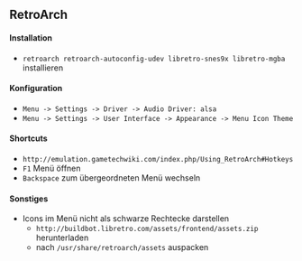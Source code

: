 ## RetroArch

#### Installation

- `retroarch retroarch-autoconfig-udev libretro-snes9x libretro-mgba` installieren

#### Konfiguration

- `Menu -> Settings -> Driver -> Audio Driver: alsa`
- `Menu -> Settings -> User Interface -> Appearance -> Menu Icon Theme`


#### Shortcuts

- `http://emulation.gametechwiki.com/index.php/Using_RetroArch#Hotkeys`
- `F1` Menü öffnen
- `Backspace` zum übergeordneten Menü wechseln

#### Sonstiges

- Icons im Menü nicht als schwarze Rechtecke darstellen
  - `http://buildbot.libretro.com/assets/frontend/assets.zip` herunterladen
  - nach `/usr/share/retroarch/assets` auspacken